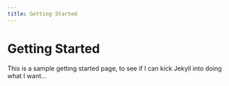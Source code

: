 ```yaml
---
title: Getting Started
---
```


# Getting Started

This is a sample getting started page, to see if I can kick Jekyll into
doing what I want...
